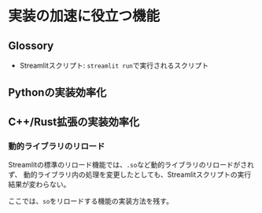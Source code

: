 # 実装の加速に役立つ機能
## Glossory
* Streamlitスクリプト: `streamlit run`で実行されるスクリプト

## Pythonの実装効率化


## C++/Rust拡張の実装効率化
### 動的ライブラリのリロード
Streamlitの標準のリロード機能では、`.so`など動的ライブラリのリロードがされず、
動的ライブラリ内の処理を変更したとしても、Streamlitスクリプトの実行結果が変わらない。

ここでは、`so`をリロードする機能の実装方法を残す。

